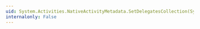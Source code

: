```yaml
---
uid: System.Activities.NativeActivityMetadata.SetDelegatesCollection(System.Collections.ObjectModel.Collection{System.Activities.ActivityDelegate})
internalonly: False
---
```

